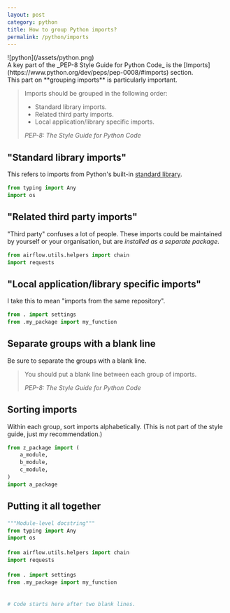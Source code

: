 ```yaml
---
layout: post
category: python
title: How to group Python imports?
permalink: /python/imports
---
```

<div class="wide-logos" markdown="1">
![python](/assets/python.png)
</div>

<div id="intro" markdown="1">
A key part of the _PEP-8 Style Guide for Python Code_
is the [Imports](https://www.python.org/dev/peps/pep-0008/#imports) section.
</div>
This part on **grouping imports** is particularly important.

> Imports should be grouped in the following order:
>
> - Standard library imports.
> - Related third party imports.
> - Local application/library specific imports.
>
> <cite>PEP-8: The Style Guide for Python Code</cite>

## "Standard library imports"

This refers to imports from Python's built-in [standard library](https://docs.python.org/3/library/index.html).

```python
from typing import Any
import os
```

## "Related third party imports"

"Third party"
confuses a lot of people. These imports could be maintained by yourself or
your organisation, but are _installed as a
separate package_.

```python
from airflow.utils.helpers import chain
import requests
```

## "Local application/library specific imports"

I take this to mean "imports from the same repository".

```python
from . import settings
from .my_package import my_function
```

## Separate groups with a blank line

Be sure to separate the groups with a blank line. 

> You should put a blank line between each group of imports.
>
> <cite>PEP-8: The Style Guide for Python Code</cite>

## Sorting imports

Within each group, sort imports alphabetically. (This is not part of the
style guide, just my recommendation.)

```python
from z_package import (
    a_module,
    b_module,
    c_module,
)
import a_package
```

## Putting it all together

```python
"""Module-level docstring"""
from typing import Any
import os

from airflow.utils.helpers import chain
import requests

from . import settings
from .my_package import my_function


# Code starts here after two blank lines. 
```
